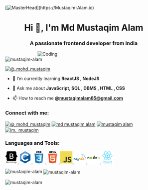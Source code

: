 [![MasterHead]([https://1.bp.blogspot.com/-7A4WynwLsM...](https://www.google.com/imgres?imgurl=https%3A%2F%2Fcamo.githubusercontent.com%2F417e6e178a69cc045c656d083ba983a59303f099087090269c01cacc6741ef29%2F68747470733a2f2f7170682e66732e71756f726163646e2e6e65742f6d61696e2d71696d672d6661376234626463336232663733653734396535633263363436643461653133&tbnid=YX-6heqmtoyG0M&vet=12ahUKEwjgiKXO6teCAxVUTWwGHdzFBBsQxiAoAXoECAAQJA..i&imgrefurl=https%3A%2F%2Fgithub.com%2FnaveenSaini1%2FnaveenSaini1&docid=P2B5teAIM7WUaM&w=1240&h=480&itg=1&q=banner%20for%20github%20profile&ved=2ahUKEwjgiKXO6teCAxVUTWwGHdzFBBsQxiAoAXoECAAQJA))](https://Mustaqim-Alam.io)
<h1 align="center">Hi 👋, I'm Md Mustaqim Alam</h1>
<h3 align="center">A passionate frontend developer from India</h3>
<img align="right" alt="Coding" width="400" src="https://cdn.dribbble.com/users/116207...">

<p align="left"> <img src="https://komarev.com/ghpvc/?username=mustaqim-alam&label=Profile%20views&color=0e75b6&style=flat" alt="mustaqim-alam" /> </p>

<p align="left"> <a href="https://twitter.com/@_mohd_mustaqim" target="blank"><img src="https://img.shields.io/twitter/follow/@_mohd_mustaqim?logo=twitter&style=for-the-badge" alt="@_mohd_mustaqim" /></a> </p>

- 🌱 I’m currently learning **ReactJS , NodeJS**

- 💬 Ask me about **JavaScript, SQL , DBMS , HTML , CSS**

- 📫 How to reach me **@mustaqimalam85@gmail.com**

<h3 align="left">Connect with me:</h3>
<p align="left">
<a href="https://twitter.com/@_mohd_mustaqim" target="blank"><img align="center" src="https://raw.githubusercontent.com/rahuldkjain/github-profile-readme-generator/master/src/images/icons/Social/twitter.svg" alt="@_mohd_mustaqim" height="30" width="40" /></a>
<a href="https://linkedin.com/in/md mustaqim alam" target="blank"><img align="center" src="https://raw.githubusercontent.com/rahuldkjain/github-profile-readme-generator/master/src/images/icons/Social/linked-in-alt.svg" alt="md mustaqim alam" height="30" width="40" /></a>
<a href="https://fb.com/mustaqim alam" target="blank"><img align="center" src="https://raw.githubusercontent.com/rahuldkjain/github-profile-readme-generator/master/src/images/icons/Social/facebook.svg" alt="mustaqim alam" height="30" width="40" /></a>
<a href="https://instagram.com/im._mustaqim" target="blank"><img align="center" src="https://raw.githubusercontent.com/rahuldkjain/github-profile-readme-generator/master/src/images/icons/Social/instagram.svg" alt="im._mustaqim" height="30" width="40" /></a>
</p>

<h3 align="left">Languages and Tools:</h3>
<p align="left"> <a href="https://getbootstrap.com" target="_blank" rel="noreferrer"> <img src="https://raw.githubusercontent.com/devicons/devicon/master/icons/bootstrap/bootstrap-plain-wordmark.svg" alt="bootstrap" width="40" height="40"/> </a> <a href="https://www.cprogramming.com/" target="_blank" rel="noreferrer"> <img src="https://raw.githubusercontent.com/devicons/devicon/master/icons/c/c-original.svg" alt="c" width="40" height="40"/> </a> <a href="https://www.w3schools.com/css/" target="_blank" rel="noreferrer"> <img src="https://raw.githubusercontent.com/devicons/devicon/master/icons/css3/css3-original-wordmark.svg" alt="css3" width="40" height="40"/> </a> <a href="https://www.w3.org/html/" target="_blank" rel="noreferrer"> <img src="https://raw.githubusercontent.com/devicons/devicon/master/icons/html5/html5-original-wordmark.svg" alt="html5" width="40" height="40"/> </a> <a href="https://developer.mozilla.org/en-US/docs/Web/JavaScript" target="_blank" rel="noreferrer"> <img src="https://raw.githubusercontent.com/devicons/devicon/master/icons/javascript/javascript-original.svg" alt="javascript" width="40" height="40"/> </a> <a href="https://www.mysql.com/" target="_blank" rel="noreferrer"> <img src="https://raw.githubusercontent.com/devicons/devicon/master/icons/mysql/mysql-original-wordmark.svg" alt="mysql" width="40" height="40"/> </a> <a href="https://nodejs.org" target="_blank" rel="noreferrer"> <img src="https://raw.githubusercontent.com/devicons/devicon/master/icons/nodejs/nodejs-original-wordmark.svg" alt="nodejs" width="40" height="40"/> </a> <a href="https://reactjs.org/" target="_blank" rel="noreferrer"> <img src="https://raw.githubusercontent.com/devicons/devicon/master/icons/react/react-original-wordmark.svg" alt="react" width="40" height="40"/> </a> </p>

<p><img align="left" src="https://github-readme-stats.vercel.app/api/top-langs?username=mustaqim-alam&show_icons=true&locale=en&layout=compact" alt="mustaqim-alam" /></p>

<p>&nbsp;<img align="center" src="https://github-readme-stats.vercel.app/api?username=mustaqim-alam&show_icons=true&locale=en" alt="mustaqim-alam" /></p>

<p><img align="center" src="https://github-readme-streak-stats.herokuapp.com/?user=mustaqim-alam&" alt="mustaqim-alam" /></p>
